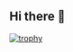 ## Hi there 👋


[![trophy](https://github-profile-trophy.vercel.app/?username=KogoTakuma)](https://github.com/ryo-ma/github-profile-trophy)


<!--
**KogoTakuma/KogoTakuma** is a ✨ _special_ ✨ repository because its `README.md` (this file) appears on your GitHub profile.

Here are some ideas to get you started:

- 🔭 I’m currently working on ...
- 🌱 I’m currently learning ...
- 👯 I’m looking to collaborate on ...
- 🤔 I’m looking for help with ...
- 💬 Ask me about ...
- 📫 How to reach me: ...
- 😄 Pronouns: ...
- ⚡ Fun fact: ...
-->
